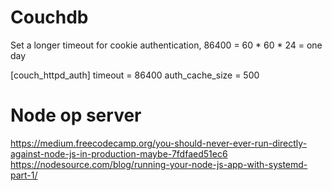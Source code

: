 # Couchdb

Set a longer timeout for cookie authentication, 86400 = 60 \* 60 \* 24 = one day

[couch_httpd_auth]
timeout = 86400
auth_cache_size = 500

# Node op server

https://medium.freecodecamp.org/you-should-never-ever-run-directly-against-node-js-in-production-maybe-7fdfaed51ec6
https://nodesource.com/blog/running-your-node-js-app-with-systemd-part-1/
